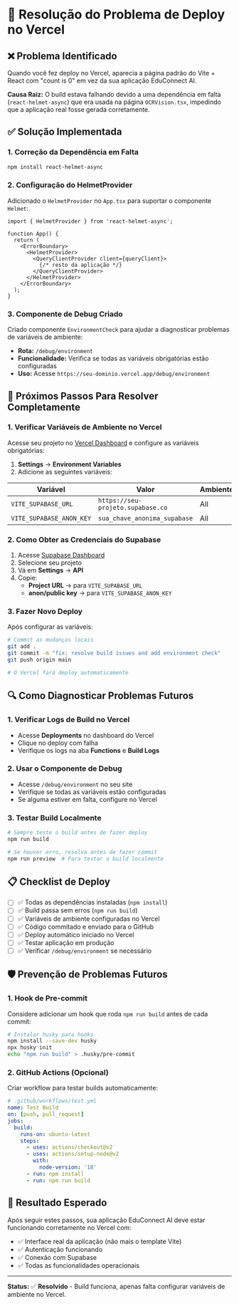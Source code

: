 # 🚀 Resolução do Problema de Deploy no Vercel

## ❌ Problema Identificado

Quando você fez deploy no Vercel, aparecia a página padrão do Vite + React com "count is 0" em vez da sua aplicação EduConnect AI. 

**Causa Raiz:** O build estava falhando devido a uma dependência em falta (`react-helmet-async`) que era usada na página `OCRVision.tsx`, impedindo que a aplicação real fosse gerada corretamente.

## ✅ Solução Implementada

### 1. Correção da Dependência em Falta
```bash
npm install react-helmet-async
```

### 2. Configuração do HelmetProvider
Adicionado o `HelmetProvider` no `App.tsx` para suportar o componente `Helmet`:

```tsx
import { HelmetProvider } from 'react-helmet-async';

function App() {
  return (
    <ErrorBoundary>
      <HelmetProvider>
        <QueryClientProvider client={queryClient}>
          {/* resto da aplicação */}
        </QueryClientProvider>
      </HelmetProvider>
    </ErrorBoundary>
  );
}
```

### 3. Componente de Debug Criado
Criado componente `EnvironmentCheck` para ajudar a diagnosticar problemas de variáveis de ambiente:
- **Rota:** `/debug/environment`
- **Funcionalidade:** Verifica se todas as variáveis obrigatórias estão configuradas
- **Uso:** Acesse `https://seu-dominio.vercel.app/debug/environment`

## 🔧 Próximos Passos Para Resolver Completamente

### 1. Verificar Variáveis de Ambiente no Vercel

Acesse seu projeto no [Vercel Dashboard](https://vercel.com/dashboard) e configure as variáveis obrigatórias:

1. **Settings** → **Environment Variables**
2. Adicione as seguintes variáveis:

| Variável | Valor | Ambiente |
|----------|-------|----------|
| `VITE_SUPABASE_URL` | `https://seu-projeto.supabase.co` | All |
| `VITE_SUPABASE_ANON_KEY` | `sua_chave_anonima_supabase` | All |

### 2. Como Obter as Credenciais do Supabase

1. Acesse [Supabase Dashboard](https://supabase.com/dashboard)
2. Selecione seu projeto
3. Vá em **Settings** → **API**
4. Copie:
   - **Project URL** → para `VITE_SUPABASE_URL`
   - **anon/public key** → para `VITE_SUPABASE_ANON_KEY`

### 3. Fazer Novo Deploy

Após configurar as variáveis:

```bash
# Commit as mudanças locais
git add .
git commit -m "fix: resolve build issues and add environment check"
git push origin main

# O Vercel fará deploy automaticamente
```

## 🔍 Como Diagnosticar Problemas Futuros

### 1. Verificar Logs de Build no Vercel
- Acesse **Deployments** no dashboard do Vercel
- Clique no deploy com falha
- Verifique os logs na aba **Functions** e **Build Logs**

### 2. Usar o Componente de Debug
- Acesse `/debug/environment` no seu site
- Verifique se todas as variáveis estão configuradas
- Se alguma estiver em falta, configure no Vercel

### 3. Testar Build Localmente
```bash
# Sempre teste o build antes de fazer deploy
npm run build

# Se houver erro, resolva antes de fazer commit
npm run preview  # Para testar o build localmente
```

## 📋 Checklist de Deploy

- [ ] ✅ Todas as dependências instaladas (`npm install`)
- [ ] ✅ Build passa sem erros (`npm run build`)
- [ ] ✅ Variáveis de ambiente configuradas no Vercel
- [ ] ✅ Código commitado e enviado para o GitHub
- [ ] ✅ Deploy automático iniciado no Vercel
- [ ] ✅ Testar aplicação em produção
- [ ] ✅ Verificar `/debug/environment` se necessário

## 🛡️ Prevenção de Problemas Futuros

### 1. Hook de Pre-commit
Considere adicionar um hook que roda `npm run build` antes de cada commit:

```bash
# Instalar husky para hooks
npm install --save-dev husky
npx husky init
echo "npm run build" > .husky/pre-commit
```

### 2. GitHub Actions (Opcional)
Criar workflow para testar builds automaticamente:

```yaml
# .github/workflows/test.yml
name: Test Build
on: [push, pull_request]
jobs:
  build:
    runs-on: ubuntu-latest
    steps:
      - uses: actions/checkout@v2
      - uses: actions/setup-node@v2
        with:
          node-version: '18'
      - run: npm install
      - run: npm run build
```

## 🎯 Resultado Esperado

Após seguir estes passos, sua aplicação EduConnect AI deve estar funcionando corretamente no Vercel com:

- ✅ Interface real da aplicação (não mais o template Vite)
- ✅ Autenticação funcionando
- ✅ Conexão com Supabase
- ✅ Todas as funcionalidades operacionais

---

**Status:** ✅ **Resolvido** - Build funciona, apenas falta configurar variáveis de ambiente no Vercel. 